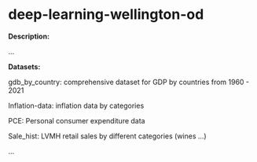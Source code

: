 # deep-learning-wellington-od

**Description:**
  
  ...



**Datasets:**

  gdb_by_country: comprehensive dataset for GDP by countries from 1960 - 2021 
  
  Inflation-data: inflation data by categories
  
  PCE: Personal consumer expenditure data
  
  Sale_hist: LVMH retail sales by different categories (wines ...)
  
  ... 
